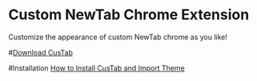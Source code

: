 # Custom NewTab Chrome Extension
Customize the appearance of custom NewTab chrome as you like!

#<a href="https://github.com/SANSDESU/CustomTab/files/12561954/Custom.New.Tab.v1.2.2.Full.by.SANSDESU.zip">Download CusTab</a>

#Installation
<a href="https://drive.google.com/file/d/1tfQ8Gqn5IZkQiTCDZGPMJjn2Yt4ofZoY/view">How to Install CusTab and Import Theme</a>

